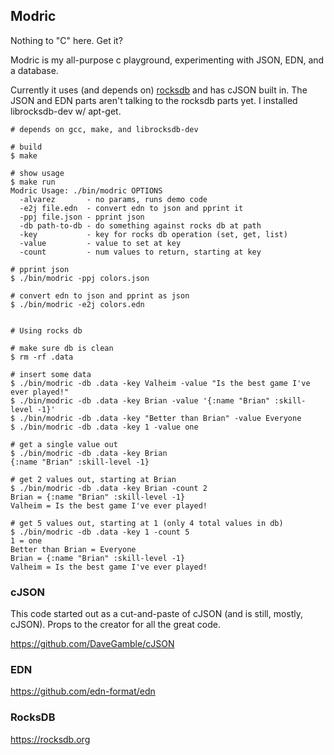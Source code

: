 ## Modric

Nothing to "C" here. Get it?

Modric is my all-purpose c playground, experimenting with JSON, EDN, and a database.

Currently it uses (and depends on) [rocksdb](http://rocksdb.org/) and has cJSON built in.
The JSON and EDN parts aren't talking to the rocksdb parts yet. I installed librocksdb-dev
w/ apt-get.

```
# depends on gcc, make, and librocksdb-dev

# build
$ make

# show usage
$ make run
Modric Usage: ./bin/modric OPTIONS
  -alvarez       - no params, runs demo code
  -e2j file.edn  - convert edn to json and pprint it
  -ppj file.json - pprint json
  -db path-to-db - do something against rocks db at path
  -key           - key for rocks db operation (set, get, list)
  -value         - value to set at key
  -count         - num values to return, starting at key

# pprint json
$ ./bin/modric -ppj colors.json

# convert edn to json and pprint as json
$ ./bin/modric -e2j colors.edn


# Using rocks db

# make sure db is clean
$ rm -rf .data

# insert some data
$ ./bin/modric -db .data -key Valheim -value "Is the best game I've ever played!"
$ ./bin/modric -db .data -key Brian -value '{:name "Brian" :skill-level -1}'
$ ./bin/modric -db .data -key "Better than Brian" -value Everyone
$ ./bin/modric -db .data -key 1 -value one

# get a single value out
$ ./bin/modric -db .data -key Brian
{:name "Brian" :skill-level -1}

# get 2 values out, starting at Brian
$ ./bin/modric -db .data -key Brian -count 2
Brian = {:name "Brian" :skill-level -1}
Valheim = Is the best game I've ever played!

# get 5 values out, starting at 1 (only 4 total values in db)
$ ./bin/modric -db .data -key 1 -count 5
1 = one
Better than Brian = Everyone
Brian = {:name "Brian" :skill-level -1}
Valheim = Is the best game I've ever played!

```

### cJSON

This code started out as a cut-and-paste of cJSON (and is still, mostly, cJSON).
Props to the creator for all the great code.

https://github.com/DaveGamble/cJSON

### EDN

https://github.com/edn-format/edn


### RocksDB

https://rocksdb.org
